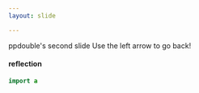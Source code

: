 ```yaml
---
layout: slide

---
```

ppdouble's second slide
Use the left arrow to go back!

#### reflection

```java
import a
```

